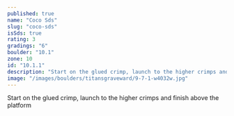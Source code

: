 ```yaml
---
published: true
name: "Coco Sds"
slug: "coco-sds"
isSds: true
rating: 3
gradings: "6"
boulder: "10.1"
zone: 10
id: "10.1.1"
description: "Start on the glued crimp, launch to the higher crimps and finish above the platform"
image: "/images/boulders/titansgraveward/9-7-1-w4032w.jpg"
---
```


Start on the glued crimp, launch to the higher crimps and finish above the platform
